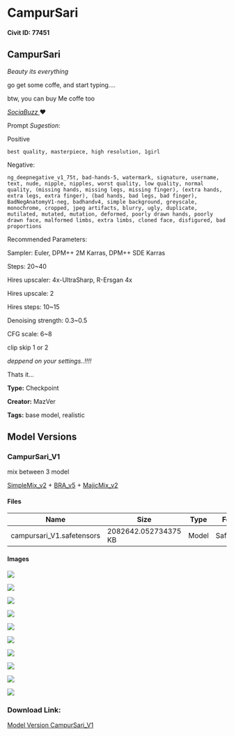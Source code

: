 # CampurSari

#### Civit ID: 77451

<h2 id="heading-59"><strong>CampurSari</strong></h2><p><em>Beauty its everything</em></p><p></p><p>go get some coffe, and start typing....</p><p>btw, you can buy Me coffe too</p><p><a target="_blank" rel="ugc" href="https://sociabuzz.com/mazver/tribe"><em>SociaBuzz </em></a><strong>❤️</strong></p><p></p><p>Prompt <em>Sugestion</em>:</p><p>Positive</p><pre><code>best quality, masterpiece, high resolution, 1girl</code></pre><p>Negative:</p><pre><code>ng_deepnegative_v1_75t, bad-hands-5, watermark, signature, username, text, nude, nipple, nipples, worst quality, low quality, normal quality, (missing hands, missing legs, missing finger), (extra hands, extra legs, extra finger), (bad hands, bad legs, bad finger), BadNegAnatomyV1-neg, badhandv4, simple background, greyscale, monochrome, cropped, jpeg artifacts, blurry, ugly, duplicate, mutilated, mutated, mutation, deformed, poorly drawn hands, poorly drawn face, malformed limbs, extra limbs, cloned face, disfigured, bad proportions  </code></pre><p></p><p>Recommended Parameters:</p><p>Sampler: Euler, DPM++ 2M Karras, DPM++ SDE Karras</p><p>Steps: 20~40</p><p>Hires upscaler: 4x-UltraSharp, R-Ersgan 4x</p><p>Hires upscale: 2</p><p>Hires steps: 10~15</p><p>Denoising strength: 0.3~0.5</p><p>CFG scale: 6~8</p><p>clip skip 1 or 2</p><p><em>deppend on your settings..!!!!</em></p><p></p><p>Thats it...</p>

**Type:** Checkpoint

**Creator:** MazVer

**Tags:** base model, realistic

## Model Versions

### CampurSari_V1

<p>mix between 3 model</p><p><a rel="ugc" href="https://civitai.com/api/download/models/76122?type=Model&amp;format=SafeTensor&amp;size=pruned&amp;fp=fp16">SimpleMix_v2</a> + <a rel="ugc" href="https://civitai.com/api/download/models/63786?type=Model&amp;format=SafeTensor&amp;size=pruned&amp;fp=fp16">BRA_v5</a> + <a rel="ugc" href="https://civitai.com/api/download/models/48289?type=Model&amp;format=SafeTensor&amp;size=pruned&amp;fp=fp16">MajicMix_v2</a></p>

#### Files

| Name | Size | Type | Format | Download Url | AutoV1 | AutoV2 | SHA256 | CRC32 | BLAKE3 |
| --- | --- | --- | --- | --- | --- | --- | --- | --- | --- |
| campursari_V1.safetensors | 2082642.052734375 KB | Model | SafeTensor | https://civitai.com/api/download/models/82235 | 483E08CF | 225EEC119C | 225EEC119C687AF6B525A9A841AD638E78C6FA3A358274B090A53FB7D8A80653 | 79164DFC | A25930E40529BADBDED9B20E987AAD8000731AF51B8E3C7C470A95D5259945E4 |

#### Images

<p><img src="https://image.civitai.com/xG1nkqKTMzGDvpLrqFT7WA/f63ea149-c6ba-4e7c-a5d7-5495729b9183/width=450/940055.jpeg" /></p>

<p><img src="https://image.civitai.com/xG1nkqKTMzGDvpLrqFT7WA/2d147484-6162-4b98-9d1d-c9b020e2d40c/width=450/926173.jpeg" /></p>

<p><img src="https://image.civitai.com/xG1nkqKTMzGDvpLrqFT7WA/c3fa3388-820a-4da7-9c36-a5db7dad3d1a/width=450/926153.jpeg" /></p>

<p><img src="https://image.civitai.com/xG1nkqKTMzGDvpLrqFT7WA/b5972d18-5a1c-4e1d-85b6-c2484cb6360c/width=450/924964.jpeg" /></p>

<p><img src="https://image.civitai.com/xG1nkqKTMzGDvpLrqFT7WA/d4744b20-cf68-4b01-b228-7bafe9ec785e/width=450/940057.jpeg" /></p>

<p><img src="https://image.civitai.com/xG1nkqKTMzGDvpLrqFT7WA/3e0748d5-0c25-465c-849b-5311e928d069/width=450/925059.jpeg" /></p>

<p><img src="https://image.civitai.com/xG1nkqKTMzGDvpLrqFT7WA/6094743c-3248-4c93-b720-2e1bfa9dd4f7/width=450/925062.jpeg" /></p>

<p><img src="https://image.civitai.com/xG1nkqKTMzGDvpLrqFT7WA/f5e447ab-094b-4d0f-b001-f95c728f70bc/width=450/940058.jpeg" /></p>

<p><img src="https://image.civitai.com/xG1nkqKTMzGDvpLrqFT7WA/7b96f0fa-a759-436a-a69d-067b3c1c1682/width=450/925060.jpeg" /></p>

<p><img src="https://image.civitai.com/xG1nkqKTMzGDvpLrqFT7WA/54b2ed4e-10ee-42b4-a6a9-ce4e0ec5d852/width=450/924965.jpeg" /></p>

### Download Link:

[Model Version CampurSari_V1](https://civitai.com/api/download/models/82235)

